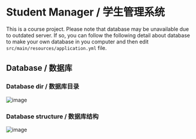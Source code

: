 # Student Manager / 学生管理系统

This is a course project. Please note that database may be unavailable due to outdated server. If so, you can follow the following detail about database to make your own database in you computer and then edit `src/main/resources/application.yml` file.

## Database / 数据库

### Database dir / 数据库目录

![image](https://github.com/founchoo/StudentManager/assets/24630338/fd55984a-deba-43db-8b68-9178cab71770)

### Database structure / 数据库结构

![image](https://github.com/founchoo/StudentManager/assets/24630338/16a18740-e8c6-4e01-b7d2-28758a080319)
